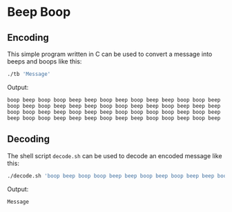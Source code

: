 # Beep Boop

## Encoding

This simple program written in C can be used to convert a message into beeps and boops like this:
```sh
./tb 'Message'
```
Output:
```
boop beep boop boop beep beep boop beep boop beep beep boop boop beep boop beep boop beep beep beep boop boop beep beep boop beep beep beep boop boop beep beep boop beep beep boop boop boop boop beep boop beep beep boop boop beep beep beep boop beep beep boop boop beep boop beep
```

## Decoding

The shell script `decode.sh` can be used to decode an encoded message like this:
```sh
./decode.sh 'boop beep boop boop beep beep boop beep boop beep beep boop boop beep boop beep boop beep beep beep boop boop beep beep boop beep beep beep boop boop beep beep boop beep beep boop boop boop boop beep boop beep beep boop boop beep beep beep boop beep beep boop boop beep boop beep'
```
Output:
```
Message
```

